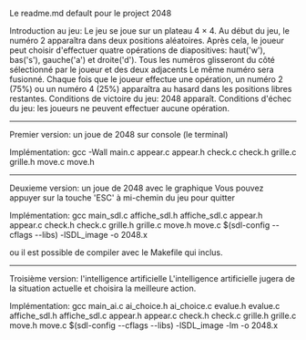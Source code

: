 Le readme.md default pour le project 2048

Introduction au jeu:
Le jeu se joue sur un plateau 4 × 4. Au début du jeu, le numéro 2 apparaîtra dans deux positions aléatoires. Après cela, le joueur peut choisir d'effectuer quatre opérations de diapositives: haut('w'), bas('s'), gauche('a') et droite('d'). Tous les numéros glisseront du côté sélectionné par le joueur et des deux adjacents Le même numéro sera fusionné. Chaque fois que le joueur effectue une opération, un numéro 2 (75%) ou un numéro 4 (25%) apparaîtra au hasard dans les positions libres restantes.
Conditions de victoire du jeu: 2048 apparaît.
Conditions d'échec du jeu: les joueurs ne peuvent effectuer aucune opération.

***
Premier version: un joue de 2048 sur console (le terminal)

Implémentation:
gcc -Wall main.c appear.c appear.h check.c check.h grille.c grille.h move.c move.h

***
Deuxieme version: un joue de 2048 avec le graphique
Vous pouvez appuyer sur la touche 'ESC' à mi-chemin du jeu pour quitter

Implémentation:
gcc main_sdl.c affiche_sdl.h affiche_sdl.c appear.h appear.c check.h check.c grille.h grille.c move.h move.c $(sdl-config --cflags --libs) -lSDL_image -o 2048.x

ou il est possible de compiler avec le Makefile qui inclus.

***
Troisième version: l'intelligence artificielle
L'intelligence artificielle jugera de la situation actuelle et choisira la meilleure action.

Implémentation:
gcc main_ai.c ai_choice.h ai_choice.c evalue.h evalue.c affiche_sdl.h affiche_sdl.c appear.h appear.c check.h check.c grille.h grille.c move.h move.c $(sdl-config --cflags --libs) -lSDL_image -lm -o 2048.x
